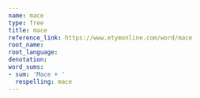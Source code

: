 ```yaml
---
name: mace
type: free
title: mace
reference_link: https://www.etymonline.com/word/mace
root_name: 
root_language: 
denotation: 
word_sums:
- sum: 'Mace + '
  respelling: mace
---
```

